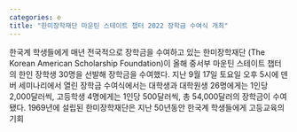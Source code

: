 ```yaml
---
categories: e
title: "한미장학재단 마운틴 스테이트 챕터 2022 장학금 수여식 개최"
---
```

한국계 학생들에게 매년 전국적으로 장학금을 수여하고 있는 한미장학재단 (The Korean American Scholarship Foundation)이 올해 중서부 마운틴 스테이트 챕터의 한인 장학생 30명을 선발해 장학금을 수여했다. 지난 9월 17일 토요일 오후 5시에 덴버 세미나리에서 열린 장학금 수여식에서는 대학생과 대학원생 26명에게는 1인당 2,000달러씩, 고등학생 4명에게는 1인당 500달러씩, 총 54,000달러의 장학금이 수여됐다. 1969년에 설립된 한미장학재단은 지난 50년동안 한국계 학생들에게 고등교육의 기회